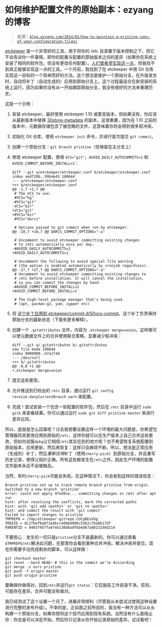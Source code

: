 <!--yml

分类：未分类

日期：2024-07-01 18:17:15

-->

# 如何维护配置文件的原始副本：ezyang 的博客

> 来源：[`blog.ezyang.com/2014/01/how-to-maintain-a-pristine-copy-of-your-configuration-files/`](http://blog.ezyang.com/2014/01/how-to-maintain-a-pristine-copy-of-your-configuration-files/)

[etckeeper](http://joeyh.name/code/etckeeper/) 是一个非常好的工具，用于将你的 /etc 目录置于版本控制之下，但它不会告诉你一件事情，即你的配置与配置的原始版本之间的差异（如果你在系统上安装了相同的软件包，但没有更改任何配置）。[人们曾希望实现这一点](https://blueprints.launchpad.net/ubuntu/+spec/foundations-q-dpkg-pristine-conffiles)，但我找不到真正能够实现这一点的工具。一个月前，我找到了在 etckeeper 中用 Git 仓库实现这一目标的一个简单而好的方法。这个想法是维护一个原始分支，在升级发生时，自动将补丁（自动生成的）应用到原始分支上。这个过程最适合在新安装的系统上运行，因为如果你没有从一开始跟踪原始分支，我没有很好的方法来重建历史。

这是一个示例：

1.  安装 etckeeper。最好使用 etckeeper 1.10 或更高版本，但如果没有，你应该从最新版本中替换 [30store-metadata](https://github.com/joeyh/etckeeper/blob/master/pre-commit.d/30store-metadata) 的副本。这很重要，因为在 1.10 之前的版本中，元数据存储包含了被忽略的文件，这意味着你将会得到很多假冲突。

1.  初始化 Git 仓库，使用 `etckeeper init` 命令，并进行首次提交 `git commit`。

1.  创建一个原始分支：`git branch pristine`（但保留在主分支上）

1.  修改 etckeeper 配置，使得 `VCS="git"`，`AVOID_DAILY_AUTOCOMMITS=1` 和 `AVOID_COMMIT_BEFORE_INSTALL=1`：

    ```
    diff --git a/etckeeper/etckeeper.conf b/etckeeper/etckeeper.conf
    index aedf20b..99b4e43 100644
    --- a/etckeeper/etckeeper.conf
    +++ b/etckeeper/etckeeper.conf
    @@ -1,7 +1,7 @@
     # The VCS to use.
     #VCS="hg"
    -#VCS="git"
    -VCS="bzr"
    +VCS="git"
    +#VCS="bzr"
     #VCS="darcs"

     # Options passed to git commit when run by etckeeper.
    @@ -18,7 +18,7 @@ DARCS_COMMIT_OPTIONS="-a"

     # Uncomment to avoid etckeeper committing existing changes
     # to /etc automatically once per day.
    -#AVOID_DAILY_AUTOCOMMITS=1
    +AVOID_DAILY_AUTOCOMMITS=1

     # Uncomment the following to avoid special file warning
     # (the option is enabled automatically by cronjob regardless).
    @@ -27,7 +27,7 @@ DARCS_COMMIT_OPTIONS="-a"
     # Uncomment to avoid etckeeper committing existing changes to
     # /etc before installation. It will cancel the installation,
     # so you can commit the changes by hand.
    -#AVOID_COMMIT_BEFORE_INSTALL=1
    +AVOID_COMMIT_BEFORE_INSTALL=1

     # The high-level package manager that's being used.
     # (apt, pacman-g2, yum, zypper etc)

    ```

1.  将 [这个补丁应用到 etckeeper/commit.d/50vcs-commit](http://web.mit.edu/~ezyang/Public/etckeeper-pristine.patch)。这个补丁负责保持原始分支的最新状态（下面有更多解释）。

1.  创建一个 `.gitattributes` 文件，内容为 `.etckeeper merge=union`。这样做可以使元数据文件上的合并使用联合策略，显著减少假冲突：

    ```
    diff --git a/.gitattributes b/.gitattributes
    new file mode 100644
    index 0000000..b7a1f4d
    --- /dev/null
    +++ b/.gitattributes
    @@ -0,0 +1 @@
    +.etckeeper merge=union

    ```

1.  提交这些更改。

1.  允许推送到已检出的 `/etc` 目录，通过运行 `git config receive.denyCurrentBranch warn` 来配置。

1.  完成！尝试安装一个包含一些配置的软件包，然后在 `/etc` 目录中运行 `sudo gitk` 来查看结果。你可以通过运行 `sudo git diff pristine master` 来进行差异比较。

所以，底层是怎么回事呢？过去我想要设置这样一个环境的最大问题是，你希望包管理器将其更改应用到原始的`/etc`，这样你就可以在生产版本上自己合并这些更改，但如何说服`dpkg`让它相信`/etc`其实在别的地方呢？也不希望恢复系统配置到原始版本，应用更新，然后再恢复：这样只会麻烦不断。所以，想法是正常应用（生成的）补丁，然后*重新应用*补丁（使用`cherry-pick`）到原始分支，并且重写历史记录，使得父指针正确。所有这些都发生在`/etc`之外，因此生产环境的配置文件副本永远不会被触及。

当然，有时`cherry-pick`可能会失败。在这种情况下，你会收到这样的错误信息：

```
Branch pristine set up to track remote branch pristine from origin.
Switched to a new branch 'pristine'
error: could not apply 4fed9ce... committing changes in /etc after apt run
hint: after resolving the conflicts, mark the corrected paths
hint: with 'git add <paths>' or 'git rm <paths>'
hint: and commit the result with 'git commit'
Failed to import changes to pristine
TMPREPO = /tmp/etckeeper-gitrepo.CUCpBEuVXg
TREEID = 8c2fbef8a8f3a4bcc4d66d996c5362c7ba8b17df
PARENTID = 94037457fa47eb130d8adfbb4d67a80232ddd214

```

不要担心：发生的一切只是`pristine`分支不是最新的。你可以通过查看`$TMPREPO/etc`解决此问题，在那里你会看到某种合并冲突。解决冲突并提交。现在你需要手动完成剩余的脚本，可以这样做：

```
git checkout master
git reset --hard HEAD~ # this is the commit we're discarding
git merge -s ours pristine
git push -f origin master
git push origin pristine

```

要确保你做得对，回到`/etc`并运行`git status`：它应报告工作目录干净。否则，可能存在差异，合并可能没有做对。

我已经测试了这个设置一个月了，进展非常顺利（尽管我从未尝试过使用这种设置进行完整的发布升级）。不幸的是，正如我之前所说的，我没有一种方法可以从头构建一个原始分支，如果你想将这个技巧应用到现有系统。当然没有什么能阻止你：你总是可以决定开始，然后你只记录从你开始记录原始的差异。试试看吧！
